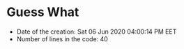 # Guess What
- Date of the creation: Sat 06 Jun 2020 04:00:14 PM EET
- Number of lines in the code: 40
